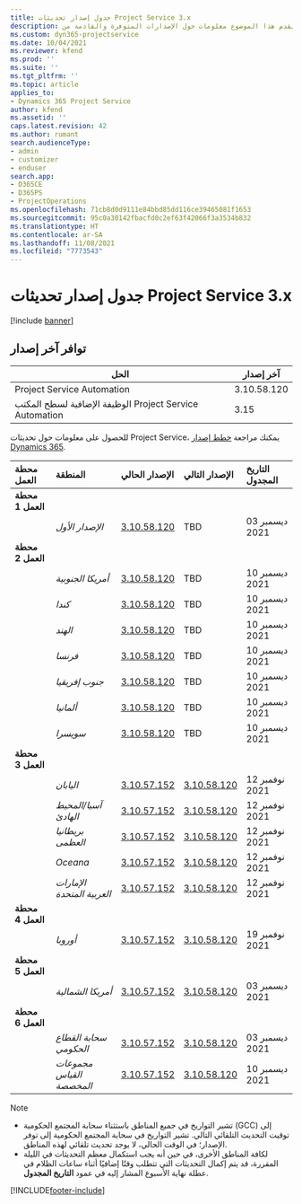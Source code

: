 ```yaml
---
title: جدول إصدار تحديثات Project Service 3.x
description: يقدم هذا الموضوع معلومات حول الإصدارات المتوفرة والقادمة من Dynamics 365 Project Service Automation.
ms.custom: dyn365-projectservice
ms.date: 10/04/2021
ms.reviewer: kfend
ms.prod: ''
ms.suite: ''
ms.tgt_pltfrm: ''
ms.topic: article
applies_to:
- Dynamics 365 Project Service
author: kfend
ms.assetid: ''
caps.latest.revision: 42
ms.author: rumant
search.audienceType:
- admin
- customizer
- enduser
search.app:
- D365CE
- D365PS
- ProjectOperations
ms.openlocfilehash: 71cb8d0d9111e84bbd85dd116ce39465081f1653
ms.sourcegitcommit: 95c0a30142fbacfd0c2ef63f42066f3a3534b832
ms.translationtype: HT
ms.contentlocale: ar-SA
ms.lasthandoff: 11/08/2021
ms.locfileid: "7773543"
---
```

# <a name="update-release-schedule-for-project-service-3x"></a>جدول إصدار تحديثات Project Service 3.x

[!include [banner](../includes/psa-now-project-operations.md)]

## <a name="latest-version-availability"></a>توافر آخر إصدار

| الحل  | آخر إصدار |
|-------|----|
| Project Service Automation    | 3.10.58.120 |
| الوظيفة الإضافية لسطح المكتب Project Service Automation                | 3.15          |

للحصول على معلومات حول تحديثات Project Service، يمكنك مراجعة [خطط إصدار Dynamics 365](/dynamics365/release-plans/). 

| محطة العمل  | المنطقة | الإصدار الحالي | الإصدار التالي |  التاريخ المجدول
| :---   | :---   | :---   | :---   |:---   |         
|<strong>محطة العمل 1</strong> | |  |  | |
| | <i>الإصدار الأول</i> | [3.10.58.120](whats-new-ur-37.md) | TBD | 03 ديسمبر 2021
|<strong>محطة العمل 2</strong> | |  |  | |
| | <i>أمريكا الجنوبية</i> | [3.10.58.120](whats-new-ur-37.md) | TBD | 10 ديسمبر 2021
| | <i>كندا</i> | [3.10.58.120](whats-new-ur-37.md) | TBD | 10 ديسمبر 2021
| | <i>الهند</i> | [3.10.58.120](whats-new-ur-37.md) | TBD | 10 ديسمبر 2021
| | <i>فرنسا</i> | [3.10.58.120](whats-new-ur-37.md) | TBD | 10 ديسمبر 2021
| | <i>جنوب إفريقيا</i> | [3.10.58.120](whats-new-ur-37.md) | TBD | 10 ديسمبر 2021
| | <i>ألمانيا</i> | [3.10.58.120](whats-new-ur-37.md) | TBD | 10 ديسمبر 2021
| | <i>سويسرا</i> | [3.10.58.120](whats-new-ur-37.md) | TBD | 10 ديسمبر 2021
|<strong>محطة العمل 3</strong> | |  |  | |
| | <i>اليابان</i> | [3.10.57.152](whats-new-ur-36.md) | [3.10.58.120](whats-new-ur-37.md) | 12 نوفمبر 2021
| | <i>آسيا/المحيط الهادئ</i> | [3.10.57.152](whats-new-ur-36.md) | [3.10.58.120](whats-new-ur-37.md) | 12 نوفمبر 2021
| | <i>بريطانيا العظمى</i> | [3.10.57.152](whats-new-ur-36.md) | [3.10.58.120](whats-new-ur-37.md) | 12 نوفمبر 2021
| | <i>Oceana</i> | [3.10.57.152](whats-new-ur-36.md) | [3.10.58.120](whats-new-ur-37.md) | 12 نوفمبر 2021
| | <i>الإمارات العربية المتحدة</i> | [3.10.57.152](whats-new-ur-36.md) | [3.10.58.120](whats-new-ur-37.md) | 12 نوفمبر 2021
|<strong>محطة العمل 4</strong> | |  |  | |
| | <i>أوروبا</i> | [3.10.57.152](whats-new-ur-36.md) | [3.10.58.120](whats-new-ur-37.md) | 19 نوفمبر 2021
|<strong>محطة العمل 5</strong> | |  |  | |
| | <i>أمريكا الشمالية</i> | [3.10.57.152](whats-new-ur-36.md) | [3.10.58.120](whats-new-ur-37.md) | 03 ديسمبر 2021
|<strong>محطة العمل 6</strong> | |  |  | |
| | <i>سحابة القطاع الحكومي</i> | [3.10.57.152](whats-new-ur-36.md) | [3.10.58.120](whats-new-ur-37.md) | 03 ديسمبر 2021
| | <i>مجموعات القياس المخصصة</i> | [3.10.57.152](whats-new-ur-36.md) | [3.10.58.120](whats-new-ur-37.md) | 10 ديسمبر 2021



>[!Note]
> - تشير التواريخ في جميع المناطق باستثناء سحابة المجتمع الحكومية (GCC) إلى توقيت التحديث التلقائي التالي. تشير التواريخ في سحابة المجتمع الحكومية إلى توفر الإصدار؛ في الوقت الحالي، لا يوجد تحديث تلقائي لهذه المناطق.
> - لكافة المناطق الأخرى، في حين أنه يجب استكمال معظم التحديثات في الليلة المقررة، قد يتم إكمال التحديثات التي تتطلب وقتًا إضافيًا أثناء ساعات الظلام في عطلة نهاية الأسبوع المشار إليه في عمود **التاريخ المجدول**.


[!INCLUDE[footer-include](../includes/footer-banner.md)]
